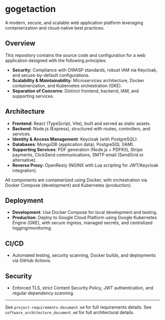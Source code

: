 # gogetaction

A modern, secure, and scalable web application platform leveraging containerization and cloud-native best practices.

## Overview

This repository contains the source code and configuration for a web application designed with the following principles:

- **Security**: Compliance with OWASP standards, robust IAM via Keycloak, and secure-by-default configurations.
- **Scalability & Maintainability**: Microservices architecture, Docker containerization, and Kubernetes orchestration (GKE).
- **Separation of Concerns**: Distinct frontend, backend, IAM, and supporting services.

## Architecture

- **Frontend**: React (TypeScript, Vite), built and served as static assets.
- **Backend**: Node.js (Express), structured with routes, controllers, and services.
- **Identity & Access Management**: Keycloak (with PostgreSQL).
- **Databases**: MongoDB (application data), PostgreSQL (IAM).
- **Supporting Services**: PDF generation (Node.js + PDFKit), Stripe payments, ClickSend communications, SMTP email (SendGrid or alternative).
- **Reverse Proxy**: OpenResty (NGINX with Lua scripting for JWT/Keycloak integration).

All components are containerized using Docker, with orchestration via Docker Compose (development) and Kubernetes (production).

## Deployment

- **Development**: Use Docker Compose for local development and testing.
- **Production**: Deploy to Google Cloud Platform using Google Kubernetes Engine (GKE), with secure ingress, managed secrets, and centralized logging/monitoring.

## CI/CD

- Automated testing, security scanning, Docker builds, and deployments via GitHub Actions.

## Security

- Enforced TLS, strict Content Security Policy, JWT authentication, and regular dependency scanning.

---

See `project-requirements-document.md` for full requirements details.
See `software_architecture_document.md` for full architectural details.

